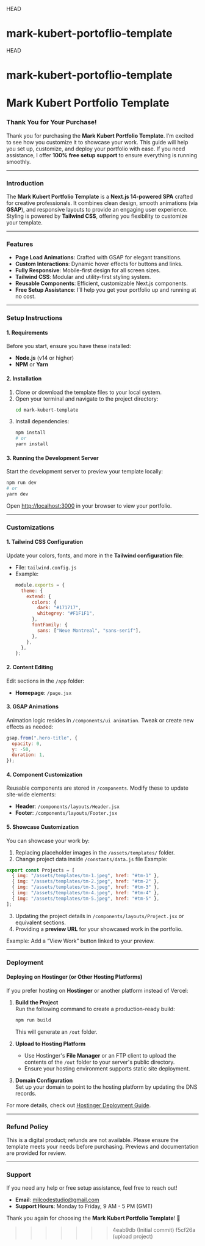 HEAD

# mark-kubert-portoflio-template

HEAD

# mark-kubert-portoflio-template

# **Mark Kubert Portfolio Template**

### **Thank You for Your Purchase!**

Thank you for purchasing the **Mark Kubert Portfolio Template**. I’m excited to see how you customize it to showcase your work. This guide will help you set up, customize, and deploy your portfolio with ease. If you need assistance, I offer **100% free setup support** to ensure everything is running smoothly.

---

### **Introduction**

The **Mark Kubert Portfolio Template** is a **Next.js 14-powered SPA** crafted for creative professionals. It combines clean design, smooth animations (via **GSAP**), and responsive layouts to provide an engaging user experience. Styling is powered by **Tailwind CSS**, offering you flexibility to customize your template.

---

### **Features**

- **Page Load Animations**: Crafted with GSAP for elegant transitions.
- **Custom Interactions**: Dynamic hover effects for buttons and links.
- **Fully Responsive**: Mobile-first design for all screen sizes.
- **Tailwind CSS**: Modular and utility-first styling system.
- **Reusable Components**: Efficient, customizable Next.js components.
- **Free Setup Assistance**: I’ll help you get your portfolio up and running at no cost.

---

### **Setup Instructions**

#### **1. Requirements**

Before you start, ensure you have these installed:

- **Node.js** (v14 or higher)
- **NPM** or **Yarn**

#### **2. Installation**

1. Clone or download the template files to your local system.
2. Open your terminal and navigate to the project directory:
   ```bash
   cd mark-kubert-template
   ```
3. Install dependencies:
   ```bash
   npm install
   # or
   yarn install
   ```

#### **3. Running the Development Server**

Start the development server to preview your template locally:

```bash
npm run dev
# or
yarn dev
```

Open [http://localhost:3000](http://localhost:3000) in your browser to view your portfolio.

---

### **Customizations**

#### **1. Tailwind CSS Configuration**

Update your colors, fonts, and more in the **Tailwind configuration file**:

- File: `tailwind.config.js`
- Example:
  ```javascript
  module.exports = {
    theme: {
      extend: {
        colors: {
          dark: "#171717",
          whitegrey: "#F1F1F1",
        },
        fontFamily: {
          sans: ["Neue Montreal", "sans-serif"],
        },
      },
    },
  };
  ```

#### **2. Content Editing**

Edit sections in the `/app` folder:

- **Homepage**: `/page.jsx`

#### **3. GSAP Animations**

Animation logic resides in `/components/ui animation`. Tweak or create new effects as needed:

```javascript
gsap.from(".hero-title", {
  opacity: 0,
  y: -50,
  duration: 1,
});
```

#### **4. Component Customization**

Reusable components are stored in `/components`. Modify these to update site-wide elements:

- **Header**: `/components/layouts/Header.jsx`
- **Footer**: `/components/layouts/Footer.jsx`

#### **5. Showcase Customization**

You can showcase your work by:

1. Replacing placeholder images in the `/assets/templates/` folder.
2. Change project data inside `/constants/data.js` file
   Example:

```javascript
export const Projects = [
  { img: "/assets/templates/tm-1.jpeg", href: "#tm-1" },
  { img: "/assets/templates/tm-2.jpeg", href: "#tm-2" },
  { img: "/assets/templates/tm-3.jpeg", href: "#tm-3" },
  { img: "/assets/templates/tm-4.jpeg", href: "#tm-4" },
  { img: "/assets/templates/tm-5.jpeg", href: "#tm-5" },
];
```

3. Updating the project details in `/components/layouts/Project.jsx` or equivalent sections.
4. Providing a **preview URL** for your showcased work in the portfolio.

Example: Add a “View Work” button linked to your preview.

---

### **Deployment**

#### **Deploying on Hostinger (or Other Hosting Platforms)**

If you prefer hosting on **Hostinger** or another platform instead of Vercel:

1. **Build the Project**  
   Run the following command to create a production-ready build:

   ```bash
   npm run build
   ```

   This will generate an `/out` folder.

2. **Upload to Hosting Platform**

   - Use Hostinger's **File Manager** or an FTP client to upload the contents of the `/out` folder to your server's public directory.
   - Ensure your hosting environment supports static site deployment.

3. **Domain Configuration**  
   Set up your domain to point to the hosting platform by updating the DNS records.

For more details, check out [Hostinger Deployment Guide](https://www.hostinger.com/tutorials).

---

### **Refund Policy**

This is a digital product; refunds are not available. Please ensure the template meets your needs before purchasing. Previews and documentation are provided for review.

---

### **Support**

If you need any help or free setup assistance, feel free to reach out!

- **Email**: milcodestudio@gmail.com
- **Support Hours**: Monday to Friday, 9 AM - 5 PM (GMT)

Thank you again for choosing the **Mark Kubert Portfolio Template**! 🎉

> > > > > > > 4eab9db (Initial commit)
> > > > > > > f5cf26a (upload project)
